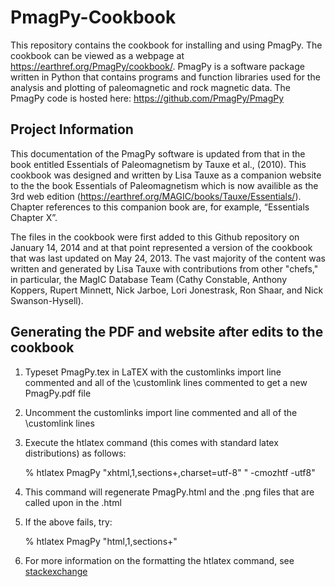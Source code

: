 PmagPy-Cookbook
===============

This repository contains the cookbook for installing and using PmagPy. The cookbook can be viewed as a webpage at https://earthref.org/PmagPy/cookbook/. PmagPy is a software package written in Python that contains programs and function libraries used for the analysis and plotting of paleomagnetic and rock magnetic data. The PmagPy code is hosted here: https://github.com/PmagPy/PmagPy

Project Information
---------------

This documentation of the PmagPy software is updated from that in the book entitled Essentials of Paleomagnetism by Tauxe et al., (2010). This cookbook was designed and written by Lisa Tauxe as a companion website to the the book Essentials of Paleomagnetism which is now availible as the 3rd web edition (https://earthref.org/MAGIC/books/Tauxe/Essentials/). Chapter references to this companion book are, for example, “Essentials Chapter X”.

The files in the cookbook were first added to this Github repository on January 14, 2014 and at that point represented a version of the cookbook that was last updated on May 24, 2013. The vast majority of the content was written and generated by Lisa Tauxe with contributions from other "chefs," in particular, the MagIC Database Team (Cathy Constable, Anthony Koppers, Rupert Minnett, Nick Jarboe, Lori Jonestrask, Ron Shaar, and Nick Swanson-Hysell).

Generating the PDF and website after edits to the cookbook
---------------
1) Typeset PmagPy.tex in LaTEX with the customlinks import line commented and all of the \customlink lines commented to get a new PmagPy.pdf file

2) Uncomment the customlinks import line commented and all of the \customlink lines

3) Execute the htlatex command (this comes with standard latex distributions) as follows:

    % htlatex PmagPy "xhtml,1,sections+,charset=utf-8" " -cmozhtf -utf8"

4) This command will regenerate PmagPy.html and the .png files that are called upon in the .html

5) If the above fails, try:

    % htlatex PmagPy "html,1,sections+"

6) For more information on the formatting the htlatex command, see [stackexchange](https://tex.stackexchange.com/questions/423928/htlatex-combining-multiple-command-line-options)
